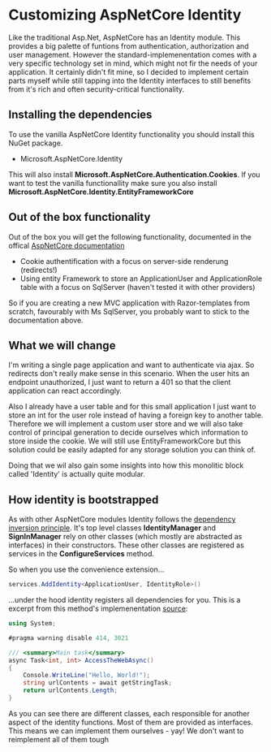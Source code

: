 # Customizing AspNetCore Identity

Like the traditional Asp.Net, AspNetCore has an Identity module. This provides a big palette of funtions from authentication, authorization and user management. However the standard-implemenentation comes with a very specific technology set in mind, which might not fir the needs of your application. It certainly didn't fit mine, so I decided to implement certain parts myself while still tapping into the Identity interfaces to still benefits from it's rich and often security-critical functionality.

## Installing the dependencies

To use the vanilla AspNetCore Identity functionality you should install this NuGet package.

* Microsoft.AspNetCore.Identity

This will also install __Microsoft.AspNetCore.Authentication.Cookies__. If you want to test the vanilla functionallity make sure you also install __Microsoft.AspNetCore.Identity.EntityFrameworkCore__ 

## Out of the box functionality

Out of the box you will get the following functionality, documented in the offical [AspNetCore documentation](https://docs.microsoft.com/en-us/aspnet/core/security/authentication/identity)

* Cookie authentification with a focus on server-side renderung (redirects!)
* Using entity Framework to store an ApplicationUser and ApplicationRole table with a focus on SqlServer (haven't tested it with other providers)

So if you are creating a new MVC application with Razor-templates from scratch, favourably with Ms SqlServer, you probably want to stick to the documentation above. 

## What we will change

I'm writing a single page application and want to authenticate via ajax. So redirects don't really make sense in this scenario. When the user hits an endpoint unauthorized, I just want to return a 401 so that the client application can react accordingly.

Also I already have a user table and for this small application I just want to store an int for the user role instead of having a foreign key to another table. Therefore we will implement a custom user store and we will also take control of principal generation to decide ourselves which information to store inside the cookie. We will still use EntityFrameworkCore but this solution could be easily adapted for any storage solution you can think of.

Doing that we wil also gain some insights into how this monolitic block called 'Identity' is actually quite modular.

## How identity is bootstrapped

As with other AspNetCore modules Identity follows the [dependency inversion principle](https://en.wikipedia.org/wiki/Dependency_inversion_principle). It's top level classes __IdentityManager__ and __SignInManager__ rely on other classes (which mostly are abstracted as interfaces) in their constructors. These other classes are registered as services in the __ConfigureServices__ method.

So when you use the convenience extension...

```cs
services.AddIdentity<ApplicationUser, IdentityRole>() 
```

...under the hood identity registers all dependencies for you. This is a excerpt from this method's implemenentation [source](https://github.com/aspnet/Identity/blob/dev/src/Microsoft.AspNetCore.Identity/IdentityServiceCollectionExtensions.cs):


```cs
using System;

#pragma warning disable 414, 3021

/// <summary>Main task</summary>
async Task<int, int> AccessTheWebAsync()
{
    Console.WriteLine("Hello, World!");
    string urlContents = await getStringTask;
    return urlContents.Length;
}
``` 


As you can see there are different classes, each responsible for another aspect of the identity functions. Most of them are provided as interfaces. This means we can implement them ourselves - yay!
We don't want to reimplement all of them tough